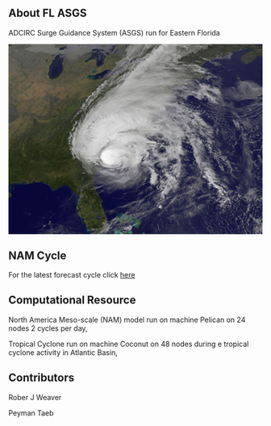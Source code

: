 ## About FL ASGS

ADCIRC Surge Guidance System (ASGS) run for Eastern Florida

<img align="top" src="/img/NASA_NOAA.jpg">

## NAM Cycle
For the latest forecast cycle click [here](latest_cycle.md.html)

## Computational Resource

North America Meso-scale (NAM) model run on machine Pelican on 24 nodes 2 cycles per day, 

Tropical Cyclone run on machine Coconut on 48 nodes during e tropical cyclone activity in Atlantic Basin,

## Contributors

Rober J Weaver                                            

Peyman Taeb 

